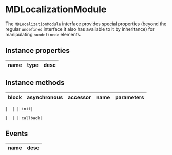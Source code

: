 # MDLocalizationModule
The `MDLocalizationModule` interface provides special properties (beyond the regular `undefined` interface it also has available to it by inheritance) for manipulating `<undefined>` elements.

## Instance properties

name|type|desc
---|---|---

## Instance methods

block| asynchronous | accessor| name| parameters
---| --- | ---| ---| ---

    |  | | init| 

    |  | | callback| 

## Events

name|desc
---|---

